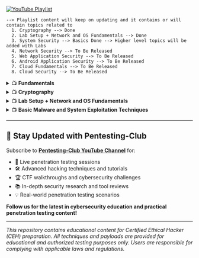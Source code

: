[![YouTube Playlist](https://img.shields.io/badge/YouTube-Playlist-red?logo=youtube)](https://www.youtube.com/playlist?list=PL--2vyReuUpTTg9cpFheJXJ2ySFfaHduq)
    
    --> Playlist content will keep on updating and it contains or will contain topics related to 
      1. Cryptography --> Done
      2. Lab Setup + Network and OS Fundamentals --> Done
      3. System Security --> Basics Done --> Higher level topics will be added with Labs
      4. Network Security --> To Be Released
      5. Web Application Security --> To Be Released
      6. Android Application Security --> To Be Released
      7. Cloud Fundamentals --> To Be Released
      8. Cloud Security --> To Be Released

<details>
  <summary>📺 <strong>Fundamentals</strong></summary>

| **Understanding CIA Triad (Confidentiality, Integrity, Availability)** | **Common Security Standards** |
|----------------------------------|-----------------------------------------------|
| [!Understanding CIA Triad (Confidentiality, Integrity, Availability)](https://img.youtube.com/vi/J-c3SydXA4A/hqdefault.jpg)](https://youtu.be/J-c3SydXA4A?si=_NCr9wewAgnTi11V) | [![Common Security Standards](https://img.youtube.com/vi/yIdjDN9L1go/hqdefault.jpg)](https://youtu.be/yIdjDN9L1go?si=qzIFc8jzcX-KTiuw) |

| **Different Teams** | **Types of Testing** |
|------------------------------------------------------------------------|---------------------------------------------|
| [![Different Teams](https://img.youtube.com/vi/H513r646VOQ/hqdefault.jpg)](https://youtu.be/H513r646VOQ?si=73jkk-UZMRFDiHmm) | [![Types of Testing](https://img.youtube.com/vi/IEi6zvTKHdU/hqdefault.jpg)](https://youtu.be/IEi6zvTKHdU?si=dsn3GECvRXIrrk4T) |

| **Five Phase of Hacking** | **Common Terms** |
|----------------------------------|---------------------------------------|
| [![Five Phase of Hacking](https://img.youtube.com/vi/BoRytkpn4_8/hqdefault.jpg)](https://youtu.be/BoRytkpn4_8?si=GPoNI_byflIQk4L7) | [![Common Terms](https://img.youtube.com/vi/VmBym5XxC-Q/hqdefault.jpg)](https://youtu.be/VmBym5XxC-Q?si=9SdMKg0xrdCwaKZT) |

</details>


<details>
  <summary>📺 <strong>Cryptography</strong></summary>

| 🎥 **Encoding - Decoding** | 🎥 **Encrypption - Decryption** |
|---------------|---------------|
| [![Encoding - Decoding](https://img.youtube.com/vi/U6C5O7JZ9YA/hqdefault.jpg)](https://youtu.be/U6C5O7JZ9YA?si=qZ6to3ugyxW05UWT) | [![Encrypption - Decryption](https://img.youtube.com/vi/7xqy_do8kIs/hqdefault.jpg)](https://youtu.be/7xqy_do8kIs?si=TBeTAJVsVoDTM6yA) |

| 🎥 **Video 3** | 🎥 **Digital Signatures and Certificates** |
|---------------|---------------|
| [![Hashing](https://img.youtube.com/vi/oAoPLtwB9Tg/hqdefault.jpg)](https://youtu.be/oAoPLtwB9Tg?si=nlmh2qCN322DvSuA) | [![Digital Signatures and Certificates](https://img.youtube.com/vi/mMVGSSO1-d0/hqdefault.jpg)](https://youtu.be/mMVGSSO1-d0?si=lKYEEDUnVR-d24W5) |

</details>


<details>
  <summary>📺 <strong>Lab Setup + Network and OS Fundamentals</strong></summary>

| **Windows Installation in VMWare Pro** | **Kali Linux Installation in VMWare Pro** |
|------------------------------------------|---------------------------------------------|
| [![Windows Installation in VMWare Pro](https://img.youtube.com/vi/QowgD_y3mD0/hqdefault.jpg)](https://youtu.be/QowgD_y3mD0?si=y4qd-9O3yAIRwBda) | [![Kali Linux Installation in VMWare Pro](https://img.youtube.com/vi/5rENNOB3FpI/hqdefault.jpg)](https://youtu.be/5rENNOB3FpI?si=Sj3dYYeMVhyLp8Fi) |

| **Linux Introduction Part 1** | **Linux Introduction Part 2** |
|--------------------------------|----------------------------------|
| [![Linux Introduction Part 1](https://img.youtube.com/vi/5P3UU3nhJxc/hqdefault.jpg)](https://youtu.be/5P3UU3nhJxc?si=aE164vrMTTcBEole) | [![Linux Introduction Part 2](https://img.youtube.com/vi/dhrdgoysSgI/hqdefault.jpg)](https://youtu.be/dhrdgoysSgI?si=WDIV-lujQ9CnbkkR) |

| **Introduction to Network and Topology** | **Intra Network Packet Transmission** |
|--------------------------------|------------------------------------------|
| [![Introduction to Network and Topology](https://img.youtube.com/vi/csh2IR8Iklc/hqdefault.jpg)](https://youtu.be/csh2IR8Iklc?si=UqI3i-upowFIgyKk) | [![Intra Network Packet Transmission](https://img.youtube.com/vi/OzuvqUnsbrs/hqdefault.jpg)](https://youtu.be/OzuvqUnsbrs?si=HluUIi7v2C0BZMB2) |

| **Inter Network Packet Transmission** | **IP Address Structure and there Classification** |
|-------------------------------------------|-------------------------------|
| [![Inter Network Packet Transmission](https://img.youtube.com/vi/dOQnmfCyCFE/hqdefault.jpg)](https://youtu.be/dOQnmfCyCFE?si=f3H9DewLA3TdJwck) | [![IP Address Structure and there Classification](https://img.youtube.com/vi/dBVA9EKBro8/hqdefault.jpg)](https://youtu.be/dBVA9EKBro8?si=ZyrcvyNwywG3uzfr) |

| **Public and Private IP Allocation** | **Subnatting & Supernatting** |
|--------------------------------------------|--------------------------------------------|
| [![Public and Private IP Allocation](https://img.youtube.com/vi/J7YJ34cy91c/hqdefault.jpg)](https://youtu.be/J7YJ34cy91c?si=-ZL2ALCta0ogv6sk) | [![Subnatting & Supernatting](https://img.youtube.com/vi/0o1w36LkDUg/hqdefault.jpg)](https://youtu.be/0o1w36LkDUg?si=Nb2uFJ-FKNJiBilt) |

</details>


<details>
  <summary>📺 <strong>Basic Malware and System Exploitation Techniques</strong></summary>

| **Windows Lock Screen Bypass** | **Malware Part 1** |
|--------------------------------|------------------------------|
| [![Windows Lock Screen Bypass](https://img.youtube.com/vi/f-yPOVM5OFM/hqdefault.jpg)](https://youtu.be/f-yPOVM5OFM?si=ZbGYJ-yJa6vTbgLP) | [![Malware Part 1](https://img.youtube.com/vi/xf5mxbltx1Y/hqdefault.jpg)](https://youtu.be/xf5mxbltx1Y?si=Lj9uuTTuxBTpdu5i) |

| **Malware Part 2** | **Malware Part 3** |
|-----------------------------|-----------------------------|
| [![Malware Part 2](https://img.youtube.com/vi/kGUBXYpPhy4/hqdefault.jpg)](https://youtu.be/kGUBXYpPhy4?si=1SFMti3mKdWG93bo) | [![Malware Part 3](https://img.youtube.com/vi/ykD4t00Y_Uw/hqdefault.jpg)](https://youtu.be/ykD4t00Y_Uw?si=WuQEuDqZR9gIvD49) |

| **Malware Part 4** | **Network Connection and Traffic** |
|-----------------------------|------------------------------------|
| [![Malware Part 4](https://img.youtube.com/vi/qCK8QmbQ3F4/hqdefault.jpg)](https://youtu.be/qCK8QmbQ3F4?si=PnKUF57QjSa3a16M) | [![Network Connection and Traffic](https://img.youtube.com/vi/8cxAw2ZrGtE/hqdefault.jpg)](https://youtu.be/8cxAw2ZrGtE?si=z43F7ANfXoIhhbKR) |

| **Memory Stack Introduction Part 1** | **Memory Stack Introduction Part 2** |
|-------------------------------------|-------------------------------------|
| [![Memory Stack Introduction Part 1](https://img.youtube.com/vi/fQWatTI9G4E/hqdefault.jpg)](https://youtu.be/fQWatTI9G4E?si=bCc7ynYva2KFM1Qv) | [![Memory Stack Introduction Part 2](https://img.youtube.com/vi/uSd2dtzGN5s/hqdefault.jpg)](https://youtu.be/uSd2dtzGN5s?si=E7BVgymfVb06A7sy) |

| **Memory Corruption and Buffer Overflow** | **Eternal Blue or MS-17-010 or CVE-2017-0144** |
|------------------------------------------|------------------------------------------------|
| [![Memory Corruption and Buffer Overflow](https://img.youtube.com/vi/LNqpE_6DfBU/hqdefault.jpg)](https://youtu.be/LNqpE_6DfBU?si=PYgbzLXx3gZ5rtp9) | [![Eternal Blue or MS-17-010 or CVE-2017-0144](https://img.youtube.com/vi/1A23SXBWDqs/hqdefault.jpg)](https://youtu.be/1A23SXBWDqs?si=qSoY2SwZUQcSTc2x) |

</details>

---

## 🎯 Stay Updated with Pentesting-Club

Subscribe to **[Pentesting-Club YouTube Channel](https://www.youtube.com/@pentesting-club)** for:
- 🔴 Live penetration testing sessions
- 🛠️ Advanced hacking techniques and tutorials  
- 🏆 CTF walkthroughs and cybersecurity challenges
- 📚 In-depth security research and tool reviews
- 💡 Real-world penetration testing scenarios

**Follow us for the latest in cybersecurity education and practical penetration testing content!**

---

*This repository contains educational content for Certified Ethical Hacker (CEH) preparation. All techniques and payloads are provided for educational and authorized testing purposes only. Users are responsible for complying with applicable laws and regulations.*
